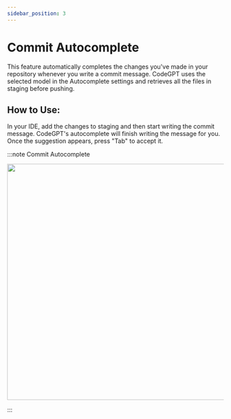 ```yaml
---
sidebar_position: 3
---
```


# Commit Autocomplete

This feature automatically completes the changes you've made in your repository whenever you write a commit message. CodeGPT uses the selected model in the Autocomplete settings and retrieves all the files in staging before pushing.

## How to Use:

In your IDE, add the changes to staging and then start writing the commit message. CodeGPT's autocomplete will finish writing the message for you. Once the suggestion appears, press "Tab" to accept it.

:::note Commit Autocomplete
<p align="center">
      <img width="750" height="550" src="https://github.com/user-attachments/assets/db13d0c9-bc15-468e-9dea-8c4b1c9f32ed" />
</p>
:::
